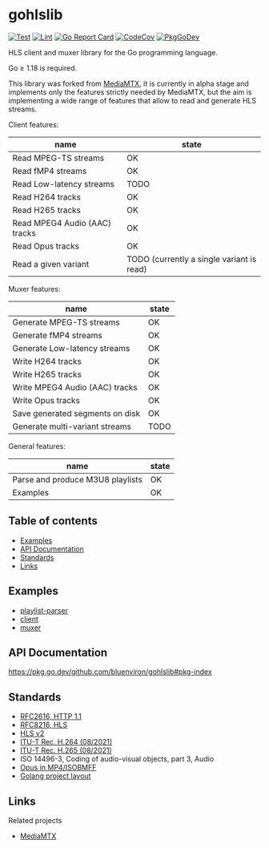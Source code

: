 # gohlslib

[![Test](https://github.com/bluenviron/gohlslib/workflows/test/badge.svg)](https://github.com/bluenviron/gohlslib/actions?query=workflow:test)
[![Lint](https://github.com/bluenviron/gohlslib/workflows/lint/badge.svg)](https://github.com/bluenviron/gohlslib/actions?query=workflow:lint)
[![Go Report Card](https://goreportcard.com/badge/github.com/bluenviron/gohlslib)](https://goreportcard.com/report/github.com/bluenviron/gohlslib)
[![CodeCov](https://codecov.io/gh/bluenviron/gohlslib/branch/main/graph/badge.svg)](https://app.codecov.io/gh/bluenviron/gohlslib/branch/main)
[![PkgGoDev](https://pkg.go.dev/badge/github.com/bluenviron/gohlslib)](https://pkg.go.dev/github.com/bluenviron/gohlslib#pkg-index)

HLS client and muxer library for the Go programming language.

Go &ge; 1.18 is required.

This library was forked from [MediaMTX](https://github.com/aler9/rtsp-simple-server), it is currently in alpha stage and implements only the features strictly needed by MediaMTX, but the aim is implementing a wide range of features that allow to read and generate HLS streams.

Client features:

|name|state|
|----|-----|
|Read MPEG-TS streams|OK|
|Read fMP4 streams|OK|
|Read Low-latency streams|TODO|
|Read H264 tracks|OK|
|Read H265 tracks|OK|
|Read MPEG4 Audio (AAC) tracks|OK|
|Read Opus tracks|OK|
|Read a given variant|TODO (currently a single variant is read)|

Muxer features:

|name|state|
|----|-----|
|Generate MPEG-TS streams|OK|
|Generate fMP4 streams|OK|
|Generate Low-latency streams|OK|
|Write H264 tracks|OK|
|Write H265 tracks|OK|
|Write MPEG4 Audio (AAC) tracks|OK|
|Write Opus tracks|OK|
|Save generated segments on disk|OK|
|Generate multi-variant streams|TODO|

General features:

|name|state|
|----|-----|
|Parse and produce M3U8 playlists|OK|
|Examples|OK|

## Table of contents

* [Examples](#examples)
* [API Documentation](#api-documentation)
* [Standards](#standards)
* [Links](#links)

## Examples

* [playlist-parser](examples/playlist-parser/main.go)
* [client](examples/client/main.go)
* [muxer](examples/muxer/main.go)

## API Documentation

https://pkg.go.dev/github.com/bluenviron/gohlslib#pkg-index

## Standards

* [RFC2616, HTTP 1.1](https://datatracker.ietf.org/doc/html/rfc2616)
* [RFC8216, HLS](https://datatracker.ietf.org/doc/html/rfc8216)
* [HLS v2](https://datatracker.ietf.org/doc/html/draft-pantos-hls-rfc8216bis)
* [ITU-T Rec. H.264 (08/2021)](https://www.itu.int/rec/dologin_pub.asp?lang=e&id=T-REC-H.264-202108-I!!PDF-E&type=items)
* [ITU-T Rec. H.265 (08/2021)](https://www.itu.int/rec/dologin_pub.asp?lang=e&id=T-REC-H.265-202108-I!!PDF-E&type=items)
* ISO 14496-3, Coding of audio-visual objects, part 3, Audio
* [Opus in MP4/ISOBMFF](https://opus-codec.org/docs/opus_in_isobmff.html)
* [Golang project layout](https://github.com/golang-standards/project-layout)

## Links

Related projects

* [MediaMTX](https://github.com/aler9/mediamtx)
